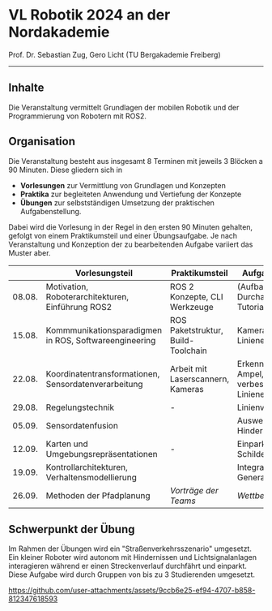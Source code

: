 # VL Robotik 2024 an der Nordakademie
 
Prof. Dr. Sebastian Zug, Gero Licht (TU Bergakademie Freiberg)

---------------------------

## Inhalte 

Die Veranstaltung vermittelt Grundlagen der mobilen Robotik und der Programmierung von Robotern mit ROS2. 

## Organisation 

Die Veranstaltung besteht aus insgesamt 8 Terminen mit jeweils 3 Blöcken a 90 Minuten. Diese gliedern sich in 

+ **Vorlesungen** zur Vermittlung von Grundlagen und Konzepten 
+ **Praktika** zur begleiteten Anwendung und Vertiefung der Konzepte
+ **Übungen** zur selbstständigen Umsetzung der praktischen Aufgabenstellung.

Dabei wird die Vorlesung in der Regel in den ersten 90 Minuten gehalten, gefolgt von einem Praktikumsteil und einer Übungsaufgabe. Je nach Veranstaltung und Konzeption der zu bearbeitenden Aufgabe variiert das Muster aber. 

|        | Vorlesungsteil                                        | Praktikumsteil                     | Aufgabe Übung                                 |
| ------ | ----------------------------------------------------- | ---------------------------------- | --------------------------------------------- |
| 08.08. | Motivation, Roboterarchitekturen, Einführung ROS2     | ROS 2 Konzepte, CLI Werkzeuge      | (Aufbau) Roboter, Durcharbeiten der Tutorials |
| 15.08. | Kommmunikationsparadigmen in ROS, Softwareengineering | ROS Paketstruktur, Build-Toolchain | Kamerabasierte Linienerkennung               |
| 22.08. | Koordinatentransformationen, Sensordatenverarbeitung  | Arbeit mit Laserscannern, Kameras  | Erkennung der Ampel, verbesserte Linienerkennung    |
| 29.08. | Regelungstechnik                                      | -                                  | Linienverfolgung                              |
| 05.09. | Sensordatenfusion                                     |                                    | Ausweichen von Hindernissen                   |
| 12.09. | Karten und Umgebungsrepräsentationen                  | -                                  | Einparken, Schildererkennung                  |
| 19.09. | Kontrollarchitekturen, Verhaltensmodellierung         |                                    | Integration, Generalprobe                     |
| 26.09. | Methoden der Pfadplanung                              | _Vorträge der Teams_               | _Wettbewerb_                                  |

## Schwerpunkt der Übung

Im Rahmen der Übungen wird ein "Straßenverkehrsszenario" umgesetzt. Ein kleiner Roboter wird autonom mit Hindernissen und Lichtsignalanlagen interagieren während er einen Streckenverlauf durchfährt und einparkt. Diese Aufgabe wird durch Gruppen von bis zu 3 Studierenden umgesetzt.

https://github.com/user-attachments/assets/9ccb6e25-ef94-4707-b858-812347618593
